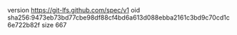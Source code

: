 version https://git-lfs.github.com/spec/v1
oid sha256:9473eb73bd77cbe98df88cf4bd6a613d088ebba2161c3bd9c70cd1c6e722b82f
size 667

